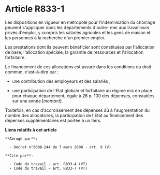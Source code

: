 # Article R833-1

Les dispositions en vigueur en métropole pour l'indemnisation du chômage peuvent s'appliquer dans les départements d'outre-
mer aux travailleurs privés d'emploi, y compris les salariés agricoles et les gens de maison et les personnes à la recherche
d'un premier emploi.

Les prestations dont ils peuvent bénéficier sont constituées par l'allocation de base, l'allocation spéciale, la garantie de
ressources et l'allocation forfaitaire.

Le financement de ces allocations est assuré dans les conditions du droit commun, c'est-à-dire par :

- une contribution des employeurs et des salariés ;

- une participation de l'Etat globale et forfaitaire au régime mis en place pour chaque département, égale à 26 p. 100 des
dépenses, constatées sur une année [*montant*].

Toutefois, en cas d'accroissement des dépenses dû à l'augmentation du nombre des allocataires, la participation de l'Etat au
financement des dépenses supplémentaires est portée à un tiers.

**Liens relatifs à cet article**

	**Abrogé par**:

	  - Décret n°2008-244 du 7 mars 2008 - art. 9 (V)

	**Cité par**:

	  - Code du travail - art. R833-4 (VT)
	  - Code du travail - art. R833-7 (VT)
